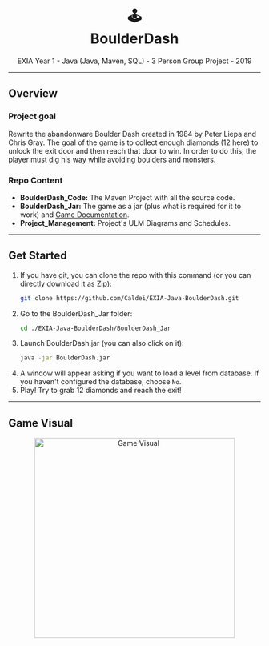 <h1 align="center">🕹</br>BoulderDash</h1>
<p align="center">
  EXIA Year 1 - Java (Java, Maven, SQL) - 3 Person Group Project - 2019
</p>


---
## Overview
### Project goal 
Rewrite the abandonware Boulder Dash created in 1984 by Peter Liepa and Chris Gray. 
The goal of the game is to collect enough diamonds (12 here) to unlock the exit door and then reach that door to win. In order to do this, the player must dig his way while avoiding boulders and monsters.

### Repo Content
* **BoulderDash_Code:** The Maven Project with all the source code.
* **BoulderDash_Jar:** The game as a jar (plus what is required for it to work) and [Game Documentation](https://github.com/Caldei/EXIA-Java-BoulderDash/blob/master/BoulderDash_Jar/README.md).
* **Project_Management:** Project's ULM Diagrams and Schedules. 


---
## Get Started
1. If you have git, you can clone the repo with this command (or you can directly download it as Zip):
    ```sh
    git clone https://github.com/Caldei/EXIA-Java-BoulderDash.git
    ```
2. Go to the BoulderDash_Jar folder:
    ```sh
    cd ./EXIA-Java-BoulderDash/BoulderDash_Jar
    ```
3. Launch BoulderDash.jar (you can also click on it):
    ```sh
    java -jar BoulderDash.jar
    ```
4. A window will appear asking if you want to load a level from database. If you haven't   configured the database, choose `No`.
5. Play! Try to grab 12 diamonds and reach the exit! 


---
## Game Visual
<p align="center">
  <img src="https://i.ibb.co/G3RY3xN/Boulder-Dash.png" alt="Game Visual" width="400">
</p>